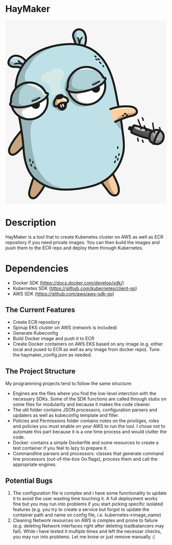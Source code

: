# HayMaker

<p align="center">
  <img src="images/gopher.png">
</p>


# Description
HayMaker is a tool that to create Kubenetes cluster on AWS as well as ECR repository if you need private images. You can then build the images and push them to the ECR repo and deploy them through Kubernetes. 


# Dependencies
- Docker SDK (https://docs.docker.com/develop/sdk/)
- Kubernetes SDK (https://github.com/kubernetes/client-go)
- AWS SDK (https://github.com/aws/aws-sdk-go)



## The Current Features
- Create ECR repository
- Spinup EKS cluster on AWS (network is included)
- Generate Kubeconfig
- Build Docker image and push it to ECR
- Create Docker containers on AWS EKS based on any image (e.g. either local and pused to ECR as well as any image from docker repo). Tune the haymaker_config.json as needed. 


## The Project Structure
My programming projects tend to follow the same structure: 
- Engines are the files where you find the low-level interction with the necessary SDKs. Some of the SDK functions are called through stubs on some files for modularity and because it makes the code cleaner. 
- The util folder contains JSON processors, configuration parsers and updaters as well as kubeconfig template and filler. 
- Policies and Permissions folder contains notes on the priviliges, roles and policies you must enable on your AWS to run the tool. I chose not to automate this part because it is a one time process and would clutter the code. 
- Docker: contains a simple Dockerfile and some resources to create a test container if you feel to lazy to prepare it. 
- Commandline parsers and processors: classes that generate command line processors (out-of-the-box Go flags), process them and call the appropriate engines. 


## Potential Bugs
1. The configuration file is complex and i have some functionality to update it to avoid the user wasting time touching it. A full deployment works fine but you may run into problems if you start picking specific isolated features (e.g. you try to create a service but forgot to update the container path and name on config file, i.e. kubernetes->image_name)
2. Cleaning Network resources on AWS is complex and prone to failure (e.g. deleting Network interfaces right after deleting loadbalancers may fail). While i have tested it multiple times and left the necessar checks, you may run into problems. Let me know or just remove manually :( 

